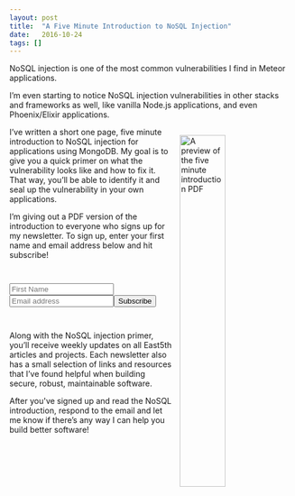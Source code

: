 ```yaml
---
layout: post
title:  "A Five Minute Introduction to NoSQL Injection"
date:   2016-10-24
tags: []
---
```


NoSQL injection is one of the most common vulnerabilities I find in Meteor applications.

I’m even starting to notice NoSQL injection vulnerabilities in other stacks and frameworks as well, like vanilla Node.js applications, and even Phoenix/Elixir applications.

<img style="width: 40%; margin: 1em 0 1em 1em; float:right;" title="A preview of the five minute introduction PDF" src="https://s3-us-west-1.amazonaws.com/www.east5th.co/img/nosqlinjection.png">

I’ve written a short one page, five minute introduction to NoSQL injection for applications using MongoDB. My goal is to give you a quick primer on what the vulnerability looks like and how to fix it. That way, you’ll be able to identify it and seal up the vulnerability in your own applications.

I’m giving out a PDF version of the introduction to everyone who signs up for my newsletter. To sign up, enter your first name and email address below and hit subscribe!

<div class="signup-form" style="margin: 3em 0;">
  <form action="//east5th.us11.list-manage.com/subscribe/post?u=f8833fd40e2b1b28545d9f382&amp;id=c56ceba687" method="post" id="mc-embedded-subscribe-form" name="mc-embedded-subscribe-form" target="_blank">
    <div class="email-wrapper">
      <input type="text" placeholder="First Name" value="" name="FNAME" class="" id="mce-FNAME" tabindex="1"><!--
      --><input placeholder="Email address" type="email" value="" name="EMAIL" id="mce-EMAIL" tabindex="2"><!--
      --><input type="submit" value="Subscribe" name="subscribe" id="mc-embedded-subscribe" tabindex="3">
    </div>
    <div style="position: absolute; left: -5000px;"><input type="text" name="b_f8833fd40e2b1b28545d9f382_c56ceba687" tabindex="-1" value=""></div>
  </form>
</div>

Along with the NoSQL injection primer, you’ll receive weekly updates on all East5th articles and projects. Each newsletter also has a small selection of links and resources that I’ve found helpful when building secure, robust, maintainable software.

After you've signed up and read the NoSQL introduction, respond to the email and let me know if there’s any way I can help you build better software!
